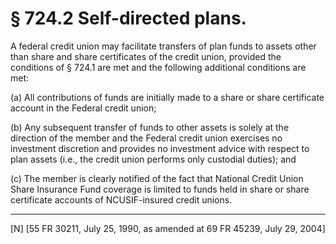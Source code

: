 # § 724.2   Self-directed plans.

A federal credit union may facilitate transfers of plan funds to assets other than share and share certificates of the credit union, provided the conditions of § 724.1 are met and the following additional conditions are met:


(a) All contributions of funds are initially made to a share or share certificate account in the Federal credit union;


(b) Any subsequent transfer of funds to other assets is solely at the direction of the member and the Federal credit union exercises no investment discretion and provides no investment advice with respect to plan assets (i.e., the credit union performs only custodial duties); and


(c) The member is clearly notified of the fact that National Credit Union Share Insurance Fund coverage is limited to funds held in share or share certificate accounts of NCUSIF-insured credit unions.



---

[N] [55 FR 30211, July 25, 1990, as amended at 69 FR 45239, July 29, 2004]




